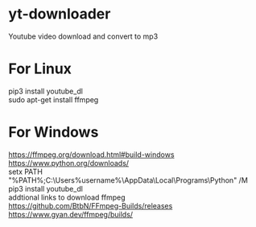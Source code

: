 # yt-downloader
Youtube video download and convert to mp3

# For Linux
pip3 install youtube_dl <br/>
sudo apt-get install ffmpeg


# For Windows
https://ffmpeg.org/download.html#build-windows <br/>
https://www.python.org/downloads/ <br/>
setx PATH "%PATH%;C:\Users\%username%\AppData\Local\Programs\Python\" /M <br/>
pip3 install youtube_dl <br/>
addtional links to download ffmpeg <br/>
https://github.com/BtbN/FFmpeg-Builds/releases  <br/>
https://www.gyan.dev/ffmpeg/builds/  <br/>
